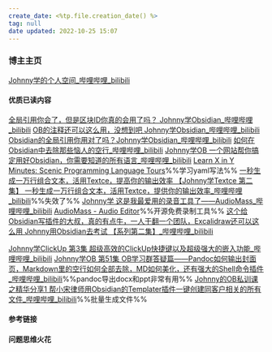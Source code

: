 ```yaml
---
create_date: <%tp.file.creation_date() %>
tag: null
date updated: 2022-10-25 15:07
---
```


### 博主主页

[Johnny学的个人空间_哔哩哔哩_bilibili](https://space.bilibili.com/432408734/video)

#### 优质已读内容

[全局引用你会了，但是区块ID你真的会用了吗？ Johnny学Obsidian_哔哩哔哩_bilibili](https://www.bilibili.com/video/BV1DN4y1N7ks/?spm_id_from=333.999.0.0)
[OB的注释还可以这么用，没想到吧 Johnny学Obsidian_哔哩哔哩_bilibili](https://www.bilibili.com/video/BV1vG411g7h7/?spm_id_from=333.788&vd_source=0e30673b55c5c5beeb0619a112151137)
[Obsidian的全局引用你用对了吗？Johnny学Obsidian_哔哩哔哩_bilibili](https://www.bilibili.com/video/BV1bP411H7rx/?spm_id_from=333.788&vd_source=0e30673b55c5c5beeb0619a112151137)
[如何在Obsidian中去除那些恼人的空行_哔哩哔哩_bilibili](https://www.bilibili.com/video/BV12N4y1T7HT/?spm_id_from=333.999.0.0&vd_source=0e30673b55c5c5beeb0619a112151137)
[Johnny学OB 一个网站帮你搞定用好Obsidian，你需要知道的所有语言_哔哩哔哩_bilibili](https://www.bilibili.com/video/BV1u34y1e7nJ/?spm_id_from=333.999.0.0&vd_source=0e30673b55c5c5beeb0619a112151137)
[Learn X in Y Minutes: Scenic Programming Language Tours](https://learnxinyminutes.com/)%%学习yaml写法%%
[一秒生成一万行组合文本，活用Textce，提高你的输出效率 【Johnny学Textce 第二集】 一秒生成一万行组合文本，活用Textce，提供你的输出效率_哔哩哔哩_bilibili](https://www.bilibili.com/video/BV1Vr4y1p7K3/?spm_id_from=333.999.0.0&vd_source=0e30673b55c5c5beeb0619a112151137)%%失效了%%
[Johnny学 这是我最爱用的录音工具了——AudioMass_哔哩哔哩_bilibili](https://www.bilibili.com/video/BV1DT4y1a73x/?spm_id_from=333.999.0.0&vd_source=0e30673b55c5c5beeb0619a112151137)
[AudioMass - Audio Editor](https://audiomass.co/)%%开源免费录制工具%%
[这个给Obsidian写插件的大叔，真的有点牛，一人干翻一个团队，Excalidraw还可以这么用 Johnny用Obsidian去考试 【系列第二集】_哔哩哔哩_bilibili](https://www.bilibili.com/video/BV1WZ4y1D7X6/?spm_id_from=333.999.0.0&vd_source=0e30673b55c5c5beeb0619a112151137)

[Johnny学ClickUp 第3集 超级高效的ClickUp快捷键以及超级强大的嵌入功能_哔哩哔哩_bilibili](https://www.bilibili.com/video/BV1nF411z7JY/?spm_id_from=333.999.0.0&vd_source=0e30673b55c5c5beeb0619a112151137)
[Johnny学OB 第51集 OB学习群答疑篇——Pandoc如何输出封面页，Markdown里的空行如何全部去除，MD如何美化，还有强大的Shell命令插件_哔哩哔哩_bilibili](https://www.bilibili.com/video/BV1Bi4y1o7Xj/?spm_id_from=333.999.0.0&vd_source=0e30673b55c5c5beeb0619a112151137)%%pandoc导出docx和ppt非常有用%%
[Johnny的OB私训课之精华分享1 帮小宋律师用Obsidian的Templater插件一键创建同客户相关的所有文件_哔哩哔哩_bilibili](https://www.bilibili.com/video/BV1aY411s7rd/?spm_id_from=333.999.0.0&vd_source=0e30673b55c5c5beeb0619a112151137)%%批量生成文件%%
#### 参考链接

#### 问题思维火花
